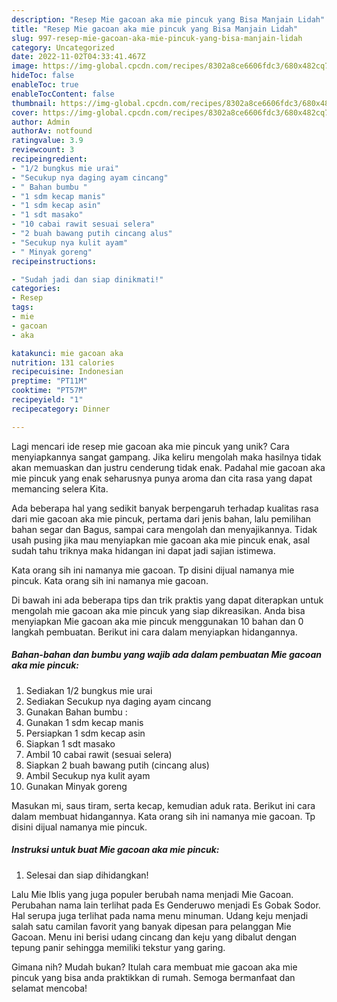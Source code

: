```yaml
---
description: "Resep Mie gacoan aka mie pincuk yang Bisa Manjain Lidah"
title: "Resep Mie gacoan aka mie pincuk yang Bisa Manjain Lidah"
slug: 997-resep-mie-gacoan-aka-mie-pincuk-yang-bisa-manjain-lidah
category: Uncategorized
date: 2022-11-02T04:33:41.467Z
image: https://img-global.cpcdn.com/recipes/8302a8ce6606fdc3/680x482cq70/mie-gacoan-aka-mie-pincuk-foto-resep-utama.jpg
hideToc: false
enableToc: true
enableTocContent: false
thumbnail: https://img-global.cpcdn.com/recipes/8302a8ce6606fdc3/680x482cq70/mie-gacoan-aka-mie-pincuk-foto-resep-utama.jpg
cover: https://img-global.cpcdn.com/recipes/8302a8ce6606fdc3/680x482cq70/mie-gacoan-aka-mie-pincuk-foto-resep-utama.jpg
author: Admin
authorAv: notfound
ratingvalue: 3.9
reviewcount: 3
recipeingredient:
- "1/2 bungkus mie urai"
- "Secukup nya daging ayam cincang"
- " Bahan bumbu "
- "1 sdm kecap manis"
- "1 sdm kecap asin"
- "1 sdt masako"
- "10 cabai rawit sesuai selera"
- "2 buah bawang putih cincang alus"
- "Secukup nya kulit ayam"
- " Minyak goreng"
recipeinstructions:

- "Sudah jadi dan siap dinikmati!"
categories:
- Resep
tags:
- mie
- gacoan
- aka

katakunci: mie gacoan aka 
nutrition: 131 calories
recipecuisine: Indonesian
preptime: "PT11M"
cooktime: "PT57M"
recipeyield: "1"
recipecategory: Dinner

---
```





Lagi mencari ide resep mie gacoan aka mie pincuk yang unik? Cara menyiapkannya sangat gampang. Jika keliru mengolah maka hasilnya tidak akan memuaskan dan justru cenderung tidak enak. Padahal mie gacoan aka mie pincuk yang enak seharusnya punya aroma dan cita rasa yang dapat memancing selera Kita.





Ada beberapa hal yang sedikit banyak berpengaruh terhadap kualitas rasa dari mie gacoan aka mie pincuk, pertama dari jenis bahan, lalu pemilihan bahan segar dan Bagus, sampai cara mengolah dan menyajikannya. Tidak usah pusing jika mau menyiapkan mie gacoan aka mie pincuk enak,      asal sudah tahu triknya maka hidangan ini dapat jadi sajian istimewa.














Kata orang sih ini namanya mie gacoan. Tp disini dijual namanya mie pincuk. Kata orang sih ini namanya mie gacoan.






Di bawah ini ada beberapa tips dan trik praktis yang dapat diterapkan untuk mengolah mie gacoan aka mie pincuk yang siap dikreasikan. Anda bisa menyiapkan Mie gacoan aka mie pincuk menggunakan 10 bahan dan 0 langkah pembuatan. Berikut ini cara dalam menyiapkan hidangannya.

<!--inarticleads1-->

##### Bahan-bahan dan bumbu yang wajib ada dalam pembuatan Mie gacoan aka mie pincuk:

1. Sediakan 1/2 bungkus mie urai
1. Sediakan Secukup nya daging ayam cincang
1. Gunakan  Bahan bumbu :
1. Gunakan 1 sdm kecap manis
1. Persiapkan 1 sdm kecap asin
1. Siapkan 1 sdt masako
1. Ambil 10 cabai rawit (sesuai selera)
1. Siapkan 2 buah bawang putih (cincang alus)
1. Ambil Secukup nya kulit ayam
1. Gunakan  Minyak goreng


Masukan mi, saus tiram, serta kecap, kemudian aduk rata. Berikut ini cara dalam membuat hidangannya. Kata orang sih ini namanya mie gacoan. Tp disini dijual namanya mie pincuk. 

<!--inarticleads2-->

##### Instruksi untuk buat Mie gacoan aka mie pincuk:


1. Selesai dan siap dihidangkan!

Lalu Mie Iblis yang juga populer berubah nama menjadi Mie Gacoan. Perubahan nama lain terlihat pada Es Genderuwo menjadi Es Gobak Sodor. Hal serupa juga terlihat pada nama menu minuman. Udang keju menjadi salah satu camilan favorit yang banyak dipesan para pelanggan Mie Gacoan. Menu ini berisi udang cincang dan keju yang dibalut dengan tepung panir sehingga memiliki tekstur yang garing. 

Gimana nih? Mudah bukan? Itulah cara membuat mie gacoan aka mie pincuk yang bisa anda praktikkan di rumah. Semoga bermanfaat dan selamat mencoba!
